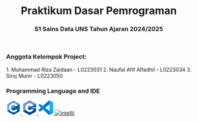 <h1 align="center">Praktikum Dasar Pemrograman</h1>
<h3 align="center">S1 Sains Data UNS Tahun Ajaran 2024/2025</h3>

<br>
<p align="right"> <h3>Anggota Kelompok Project:</h3> 
  </p>
1. Muhammad Riza Zaidaan - L0223031
2. Naufal Afif Alfadhil - L0223034
3. Siroj Munir - L0223050

<h3 align="left">Programming Language and IDE</h3>
<p align="left"> 
  <a href="https://www.cprogramming.com/" target="_blank" rel="noreferrer">
    <img src="https://raw.githubusercontent.com/devicons/devicon/master/icons/c/c-original.svg"
      alt="c" width="40" height="40"/> 
  </a> 
  <a href="https://www.w3schools.com/cpp/" target="_blank" rel="noreferrer">
    <img src="https://raw.githubusercontent.com/devicons/devicon/master/icons/cplusplus/cplusplus-original.svg"
      alt="cplusplus" width="40" height="40"/> 
  </a>
  <a href="https://code.visualstudio.com/download" target="_blank" rel="noreferrer">
    <img src="https://raw.githubusercontent.com/github/explore/80688e429a7d4ef2fca1e82350fe8e3517d3494d/topics/visual-studio-code/visual-studio-code.png"
      alt="vscode" width="40" height="40"/>
  </a>
  <a href="https://www.jetbrains.com/intellij/" target="_blank" rel="noreferrer">
    <img src="https://resources.jetbrains.com/storage/products/intellij/img/meta/intellij_logo_300x300.png"
      alt="intellij" width="40" height="40"/>
  </a>
</p>

